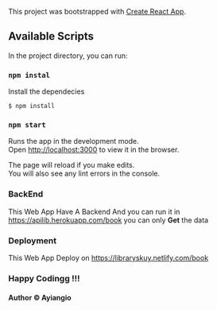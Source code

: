 This project was bootstrapped with [Create React App](https://github.com/facebook/create-react-app).

## Available Scripts

In the project directory, you can run:
### `npm instal`

Install the dependecies 
````
$ npm install
````
### `npm start`

Runs the app in the development mode.<br>
Open [http://localhost:3000](http://localhost:3000) to view it in the browser.

The page will reload if you make edits.<br>
You will also see any lint errors in the console.

### BackEnd 
This Web App Have A Backend And you can run it in https://apilib.herokuapp.com/book you can only <b>Get</b> the data 

### Deployment

This Web App Deploy on https://libraryskuy.netlify.com/book

<h3>Happy Codingg !!!</h3>

#### Author &copy; Ayiangio